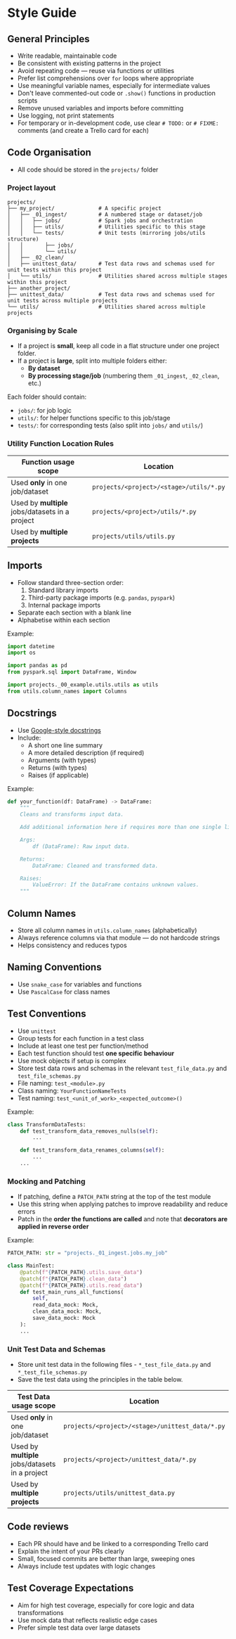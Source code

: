 # Style Guide

## General Principles
- Write readable, maintainable code
- Be consistent with existing patterns in the project
- Avoid repeating code — reuse via functions or utilities
- Prefer list comprehensions over `for` loops where appropriate
- Use meaningful variable names, especially for intermediate values
- Don't leave commented-out code or `.show()` functions in production scripts
- Remove unused variables and imports before committing
- Use logging, not print statements
- For temporary or in-development code, use clear `# TODO:` or `# FIXME:` comments (and create a Trello card for each)

## Code Organisation
- All code should be stored in the `projects/` folder

### Project layout
```
projects/
├── my_project/              # A specific project
│   ├── _01_ingest/          # A numbered stage or dataset/job
│   │   ├── jobs/            # Spark jobs and orchestration
│   │   ├── utils/           # Utilities specific to this stage
│   │   └── tests/           # Unit tests (mirroring jobs/utils structure)
│   │       ├── jobs/
│   │       └── utils/
│   ├── _02_clean/
│   ├── unittest_data/       # Test data rows and schemas used for unit tests within this project
│   └── utils/               # Utilities shared across multiple stages within this project
├── another_project/
├── unittest_data/           # Test data rows and schemas used for unit tests across multiple projects
└── utils/                   # Utilities shared across multiple projects
```

### Organising by Scale
- If a project is **small**, keep all code in a flat structure under one project folder.
- If a project is **large**, split into multiple folders either:
  - **By dataset**
  - **By processing stage/job** (numbering them `_01_ingest`, `_02_clean`, etc.)

Each folder should contain:
  - `jobs/`: for job logic
  - `utils/`: for helper functions specific to this job/stage
  - `tests/`: for corresponding tests (also split into `jobs/` and `utils/`)

### Utility Function Location Rules
| Function usage scope                              | Location                                                |
|---------------------------------------------------|----------------------------------------------------------|
| Used **only** in one job/dataset                  | `projects/<project>/<stage>/utils/*.py`                 |
| Used by **multiple** jobs/datasets in a project   | `projects/<project>/utils/*.py`                         |
| Used by **multiple projects**                     | `projects/utils/utils.py`                               |

## Imports
- Follow standard three-section order:
  1. Standard library imports
  2. Third-party package imports (e.g. `pandas`, `pyspark`)
  3. Internal package imports
- Separate each section with a blank line
- Alphabetise within each section

Example:

```python
import datetime
import os

import pandas as pd
from pyspark.sql import DataFrame, Window

import projects._00_example.utils.utils as utils
from utils.column_names import Columns
```

## Docstrings
- Use [Google-style docstrings](https://google.github.io/styleguide/pyguide.html#38-comments-and-docstrings)
- Include:
  - A short one line summary
  - A more detailed description (if required)
  - Arguments (with types)
  - Returns (with types)
  - Raises (if applicable)

Example:
```python
def your_function(df: DataFrame) -> DataFrame:
    """
    Cleans and transforms input data.

    Add additional information here if requires more than one single line of explanation.

    Args:
        df (DataFrame): Raw input data.

    Returns:
        DataFrame: Cleaned and transformed data.

    Raises:
        ValueError: If the DataFrame contains unknown values.
    """
```

## Column Names
- Store all column names in `utils.column_names` (alphabetically)
- Always reference columns via that module — do not hardcode strings
- Helps consistency and reduces typos

## Naming Conventions
- Use `snake_case` for variables and functions
- Use `PascalCase` for class names

## Test Conventions
- Use `unittest`
- Group tests for each function in a test class
- Include at least one test per function/method
- Each test function should test **one specific behaviour**
- Use mock objects if setup is complex
- Store test data rows and schemas in the relevant `test_file_data.py` and `test_file_schemas.py`
- File naming: `test_<module>.py`
- Class naming: `YourFunctionNameTests`
- Test naming: `test_<unit_of_work>_<expected_outcome>()`

Example:

```python
class TransformDataTests:
    def test_transform_data_removes_nulls(self):
        ...

    def test_transform_data_renames_columns(self):
        ...
    ...
```

### Mocking and Patching
- If patching, define a `PATCH_PATH` string at the top of the test module
- Use this string when applying patches to improve readability and reduce errors
- Patch in the **order the functions are called** and note that **decorators are applied in reverse order**

Example:

```python
PATCH_PATH: str = "projects._01_ingest.jobs.my_job"

class MainTest:
    @patch(f"{PATCH_PATH}.utils.save_data")
    @patch(f"{PATCH_PATH}.clean_data")
    @patch(f"{PATCH_PATH}.utils.read_data")
    def test_main_runs_all_functions(
        self,
        read_data_mock: Mock,
        clean_data_mock: Mock,
        save_data_mock: Mock
    ):
    ...
```

### Unit Test Data and Schemas
- Store unit test data in the following files - `*_test_file_data.py` and `*_test_file_schemas.py`
- Save the test data using the principles in the table below.

| Test Data usage scope                             | Location                                                |
|---------------------------------------------------|----------------------------------------------------------|
| Used **only** in one job/dataset                  | `projects/<project>/<stage>/unittest_data/*.py`         |
| Used by **multiple** jobs/datasets in a project   | `projects/<project>/unittest_data/*.py`                 |
| Used by **multiple projects**                     | `projects/utils/unittest_data.py`                       |



## Code reviews
- Each PR should have and be linked to a corresponding Trello card
- Explain the intent of your PRs clearly
- Small, focused commits are better than large, sweeping ones
- Always include test updates with logic changes

## Test Coverage Expectations
- Aim for high test coverage, especially for core logic and data transformations
- Use mock data that reflects realistic edge cases
- Prefer simple test data over large datasets
